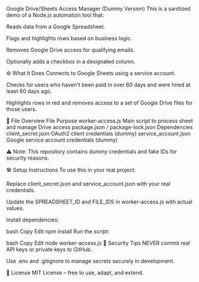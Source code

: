 Google Drive/Sheets Access Manager (Dummy Version)
This is a sanitized demo of a Node.js automation tool that:

Reads data from a Google Spreadsheet.

Flags and highlights rows based on business logic.

Removes Google Drive access for qualifying emails.

Optionally adds a checkbox in a designated column.

⚙️ What It Does
Connects to Google Sheets using a service account.

Checks for users who haven't been paid in over 60 days and were hired at least 60 days ago.

Highlights rows in red and removes access to a set of Google Drive files for those users.

📁 File Overview
File	Purpose
worker-access.js	Main script to process sheet and manage Drive access
package.json / package-lock.json	Dependencies
client_secret.json	OAuth2 client credentials (dummy)
service_account.json	Google service account credentials (dummy)

⚠️ Note: This repository contains dummy credentials and fake IDs for security reasons.

🛠️ Setup Instructions
To use this in your real project:

Replace client_secret.json and service_account.json with your real credentials.

Update the SPREADSHEET_ID and FILE_IDS in worker-access.js with actual values.

Install dependencies:

bash
Copy
Edit
npm install
Run the script:

bash
Copy
Edit
node worker-access.js
🔐 Security Tips
NEVER commit real API keys or private keys to GitHub.

Use .env and .gitignore to manage secrets securely in development.

📜 License
MIT License – free to use, adapt, and extend.
